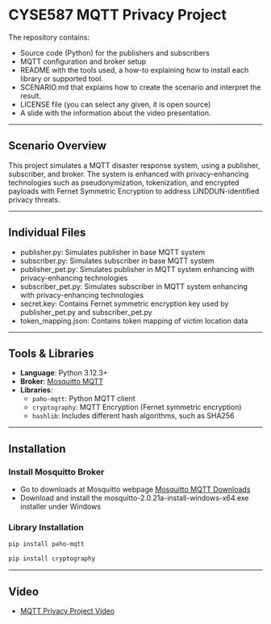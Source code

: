 # CYSE587 MQTT Privacy Project
The repository contains:
- Source code (Python) for the publishers and subscribers
- MQTT configuration and broker setup
- README with the tools used, a how-to explaining how to install each library or supported tool.
- SCENARIO.md that explains how to create the scenario and interpret the result.
- LICENSE file (you can select any given, it is open source)
- A slide with the information about the video presentation.

---

## Scenario Overview
This project simulates a MQTT disaster response system, using a publisher, subscriber, and broker. The system is enhanced with privacy-enhancing technologies such as pseudonymization, tokenization, and encrypted payloads with Fernet Symmetric Encryption to address LINDDUN-identified privacy threats.

---

## Individual Files
- publisher.py: Simulates publisher in base MQTT system
- subscriber.py: Simulates subscriber in base MQTT system
- publisher_pet.py: Simulates publisher in MQTT system enhancing with privacy-enhancing technologies
- subscriber_pet.py: Simulates subscriber in MQTT system enhancing with privacy-enhancing technologies
- secret.key: Contains Fernet symmetric encryption key used by publisher_pet.py and subscriber_pet.py
- token_mapping.json: Contains token mapping of victim location data

---

## Tools & Libraries
- **Language**: Python 3.12.3+
- **Broker**: [Mosquitto MQTT](https://mosquitto.org/)
- **Libraries**:
  - `paho-mqtt`: Python MQTT client
  - `cryptography`: MQTT Encryption (Fernet symmetric encryption)
  - `hashlib`: Includes different hash algorithms, such as SHA256
 
---

## Installation
### Install Mosquitto Broker
- Go to downloads at Mosquitto webpage [Mosquitto MQTT Downloads](https://mosquitto.org/download/)
- Download and install the mosquitto-2.0.21a-install-windows-x64.exe installer under Windows
### Library Installation
```bash
pip install paho-mqtt
```
```bash
pip install cryptography
```

---

## Video
- [MQTT Privacy Project Video](https://gmuedu-my.sharepoint.com/:v:/g/personal/ali21_gmu_edu/EdGtSflQz-ZIo2iicVeDShYB_-yKPjcTMeZ1Uo0u1QoWyQ?e=5jJf9e&nav=eyJyZWZlcnJhbEluZm8iOnsicmVmZXJyYWxBcHAiOiJTdHJlYW1XZWJBcHAiLCJyZWZlcnJhbFZpZXciOiJTaGFyZURpYWxvZy1MaW5rIiwicmVmZXJyYWxBcHBQbGF0Zm9ybSI6IldlYiIsInJlZmVycmFsTW9kZSI6InZpZXcifX0%3D)
